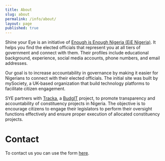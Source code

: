 ```yaml
---
title: About
slug: about
permalink: /info/about/
layout: page
published: true
---
```

Shine your Eye is an initiative of [Enough is Enough Nigeria (EiE Nigeria)](https://www.eienigeria.org "EiENigeria"). It helps you find the elected officials that represent you at all tiers of government and connect with them. Their profiles include educational background, experience, social media accounts, phone numbers, and email addresses.

Our goal is to increase accountability in governance by making it easier for Nigerians to connect with their elected officials. The initial site was built by mySociety, a UK-based organization that build technology platforms to facilitate citizen engagement.

SYE partners with [Tracka](https://tracka.ng/ "Tracka"), a [BudgIT](https://yourbudgit.com/ "BudgIT") project, to promote transparency and accountability of constituency projects in Nigeria. The objective is to encourage citizens to engage their legislators to perform their oversight functions effectively and ensure proper execution of allocated constituency projects.


# Contact

To contact us you can use the form [here](/contact/).
